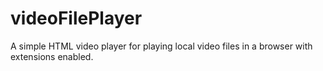 # videoFilePlayer
A simple HTML video player for playing local video files in a browser with extensions enabled.
